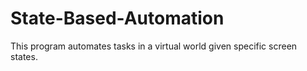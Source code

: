 # State-Based-Automation
This program automates tasks in a virtual world given specific screen states.
